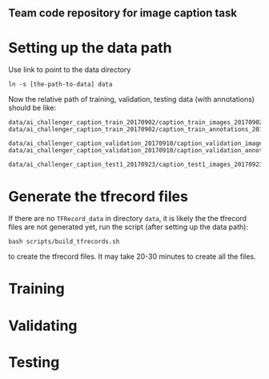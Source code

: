 Team code repository for image caption task
-------

# Setting up the data path
  
Use link to point to the data directory

    ln -s [the-path-to-data] data
    
Now the relative path of training, validation, testing data (with annotations) should be like:

    data/ai_challenger_caption_train_20170902/caption_train_images_20170902/*.jpg
    data/ai_challenger_caption_train_20170902/caption_train_annotations_20170902.json

    data/ai_challenger_caption_validation_20170910/caption_validation_images_20170910/*.jpg
    data/ai_challenger_caption_validation_20170910/caption_validation_annotations_20170910.json

    data/ai_challenger_caption_test1_20170923/caption_test1_images_20170923/*.jpg

# Generate the tfrecord files

If there are no `TFRecord_data` in directory `data`, it is likely the the tfrecord files are not 
generated yet, run the script (after setting up the data path):

    bash scripts/build_tfrecords.sh

to create the tfrecord files. It may take 20-30 minutes to create all the files.

# Training 

# Validating

# Testing
